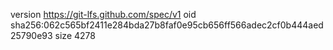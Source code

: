 version https://git-lfs.github.com/spec/v1
oid sha256:062c565bf2411e284bda27b8faf0e95cb656ff566adec2cf0b444aed25790e93
size 4278
